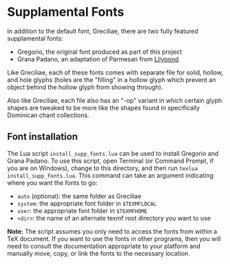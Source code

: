 # Supplamental Fonts

In addition to the default font, Greciliae, there are two fully featured supplamental fonts:

 * Gregorio, the original font produced as part of this project
 * Grana Padano, an adaptation of Parmesan from [Lilypond](http://www.lilypond.org/index.html)

Like Greciliae, each of these fonts comes with separate file for solid, hollow, and hole glyphs (holes are the "filling" in a hollow glyph which prevent an object behind the hollow glyph from showing through).

Also like Greciliae, each file also has an "-op" variant in which certain glyph shapes are tweaked to be more like the shapes found in specifically Dominican chant collections.

## Font installation

The Lua script `install_supp_fonts.lua` can be used to install Gregorio and Grana Padano.  To use this script, open Terminal (or Command Prompt, if you are on Windows), change to this directory, and then run `texlua install_supp_fonts.lua`.  This command can take an argument indicating where you want the fonts to go:

 * `auto` (optional): the same folder as Greciliae
 * `system`: the appropriate font folder in `$TEXMFLOCAL`
 * `user`: the appropriate font folder in `$TEXMFHOME`
 * `<dir>`: the name of an alternate texmf root directory you want to use
 
**Note:** The script assumes you only need to access the fonts from within a TeX document.  If you want to use the fonts in other programs, then you will need to consult the documentation appropriate to your platform and manually move, copy, or link the fonts to the necessary location.


